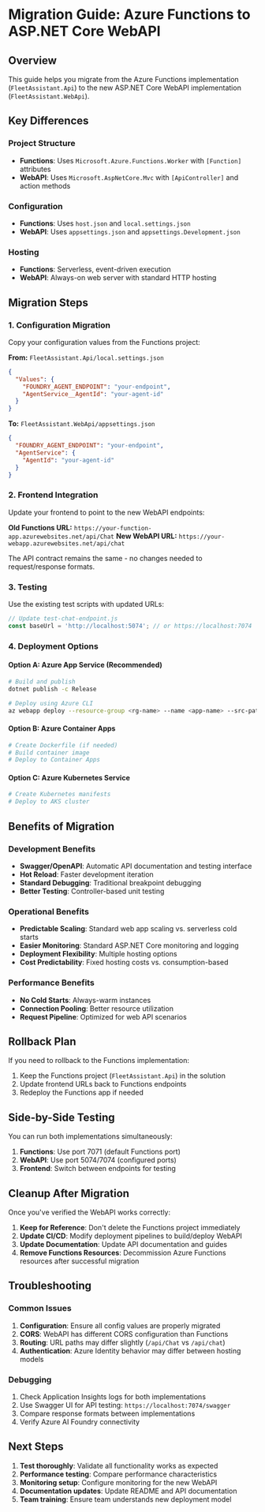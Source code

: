 # Migration Guide: Azure Functions to ASP.NET Core WebAPI

## Overview

This guide helps you migrate from the Azure Functions implementation (`FleetAssistant.Api`) to the new ASP.NET Core WebAPI implementation (`FleetAssistant.WebApi`).

## Key Differences

### Project Structure
- **Functions**: Uses `Microsoft.Azure.Functions.Worker` with `[Function]` attributes
- **WebAPI**: Uses `Microsoft.AspNetCore.Mvc` with `[ApiController]` and action methods

### Configuration
- **Functions**: Uses `host.json` and `local.settings.json`
- **WebAPI**: Uses `appsettings.json` and `appsettings.Development.json`

### Hosting
- **Functions**: Serverless, event-driven execution
- **WebAPI**: Always-on web server with standard HTTP hosting

## Migration Steps

### 1. Configuration Migration

Copy your configuration values from the Functions project:

**From:** `FleetAssistant.Api/local.settings.json`
```json
{
  "Values": {
    "FOUNDRY_AGENT_ENDPOINT": "your-endpoint",
    "AgentService__AgentId": "your-agent-id"
  }
}
```

**To:** `FleetAssistant.WebApi/appsettings.json`
```json
{
  "FOUNDRY_AGENT_ENDPOINT": "your-endpoint",
  "AgentService": {
    "AgentId": "your-agent-id"
  }
}
```

### 2. Frontend Integration

Update your frontend to point to the new WebAPI endpoints:

**Old Functions URL:** `https://your-function-app.azurewebsites.net/api/Chat`
**New WebAPI URL:** `https://your-webapp.azurewebsites.net/api/chat`

The API contract remains the same - no changes needed to request/response formats.

### 3. Testing

Use the existing test scripts with updated URLs:

```javascript
// Update test-chat-endpoint.js
const baseUrl = 'http://localhost:5074'; // or https://localhost:7074
```

### 4. Deployment Options

#### Option A: Azure App Service (Recommended)
```bash
# Build and publish
dotnet publish -c Release

# Deploy using Azure CLI
az webapp deploy --resource-group <rg-name> --name <app-name> --src-path ./bin/Release/net8.0/publish
```

#### Option B: Azure Container Apps
```bash
# Create Dockerfile (if needed)
# Build container image
# Deploy to Container Apps
```

#### Option C: Azure Kubernetes Service
```bash
# Create Kubernetes manifests
# Deploy to AKS cluster
```

## Benefits of Migration

### Development Benefits
- **Swagger/OpenAPI**: Automatic API documentation and testing interface
- **Hot Reload**: Faster development iteration
- **Standard Debugging**: Traditional breakpoint debugging
- **Better Testing**: Controller-based unit testing

### Operational Benefits
- **Predictable Scaling**: Standard web app scaling vs. serverless cold starts
- **Easier Monitoring**: Standard ASP.NET Core monitoring and logging
- **Deployment Flexibility**: Multiple hosting options
- **Cost Predictability**: Fixed hosting costs vs. consumption-based

### Performance Benefits
- **No Cold Starts**: Always-warm instances
- **Connection Pooling**: Better resource utilization
- **Request Pipeline**: Optimized for web API scenarios

## Rollback Plan

If you need to rollback to the Functions implementation:

1. Keep the Functions project (`FleetAssistant.Api`) in the solution
2. Update frontend URLs back to Functions endpoints
3. Redeploy the Functions app if needed

## Side-by-Side Testing

You can run both implementations simultaneously:

1. **Functions**: Use port 7071 (default Functions port)
2. **WebAPI**: Use port 5074/7074 (configured ports)
3. **Frontend**: Switch between endpoints for testing

## Cleanup After Migration

Once you've verified the WebAPI works correctly:

1. **Keep for Reference**: Don't delete the Functions project immediately
2. **Update CI/CD**: Modify deployment pipelines to build/deploy WebAPI
3. **Update Documentation**: Update API documentation and guides
4. **Remove Functions Resources**: Decommission Azure Functions resources after successful migration

## Troubleshooting

### Common Issues

1. **Configuration**: Ensure all config values are properly migrated
2. **CORS**: WebAPI has different CORS configuration than Functions
3. **Routing**: URL paths may differ slightly (`/api/Chat` vs `/api/chat`)
4. **Authentication**: Azure Identity behavior may differ between hosting models

### Debugging

1. Check Application Insights logs for both implementations
2. Use Swagger UI for API testing: `https://localhost:7074/swagger`
3. Compare response formats between implementations
4. Verify Azure AI Foundry connectivity

## Next Steps

1. **Test thoroughly**: Validate all functionality works as expected
2. **Performance testing**: Compare performance characteristics
3. **Monitoring setup**: Configure monitoring for the new WebAPI
4. **Documentation updates**: Update README and API documentation
5. **Team training**: Ensure team understands new deployment model
